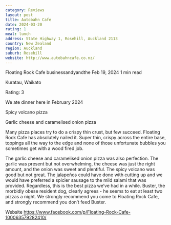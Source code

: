 ```yaml
---
category: Reviews
layout: post
title: Autobahn Cafe
date: 2024-03-20
rating: 1
meal: lunch
address: State Highway 1, Rosehill, Auckland 2113
country: New Zealand
region: Auckland
suburb: Rosehill
website: http://www.autobahncafe.co.nz/
---
```


Floating Rock Cafe
businessandyandthe
Feb 19, 2024
1 min read

Kuratau, Waikato

Rating: 3 

We ate dinner here in February 2024 

Spicy volcano pizza 

Garlic cheese and caramelised onion pizza 

Many pizza places try to do a crispy thin crust, but few succeed. Floating Rock Cafe has absolutely nailed it. Super thin, crispy across the entire base, toppings all the way to the edge and none of those unfortunate bubbles you sometimes get with a wood fired job. 

The garlic cheese and caramelised onion pizza was also perfection. The garlic was present but not overwhelming, the cheese was just the right amount, and the onion was sweet and plentiful. The spicy volcano was good but not great. The jalapeños could have done with cutting up and we would have preferred a spicier sausage to the mild salami that was provided. Regardless, this is the best pizza we’ve had in a while. Buster, the morbidly obese resident dog, clearly agrees - he seems to eat at least two pizzas a night. We strongly recommend you come to Floating Rock Cafe, and strongly recommend you don’t feed Buster. 

Website https://www.facebook.com/p/Floating-Rock-Cafe-100063579282410/